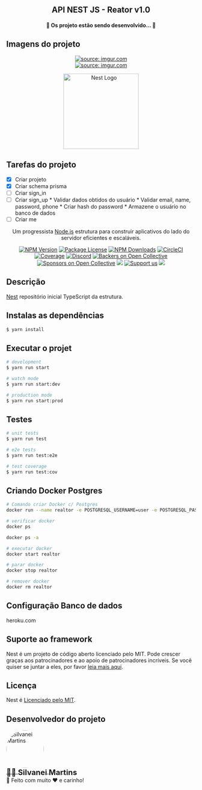 <h2 align="center">
   API NEST JS  - Reator v1.0

<h4 align="center">
	🚧  Os projeto estão sendo desenvolvido...  🚧 <br />
</h4>

## Imagens do projeto

<p align="center">
  <a href="https://imgur.com/Eo9CLUX"><img src="https://i.imgur.com/Eo9CLUX.png" title="source: imgur.com" /></a>
  <br />
  <a href="https://imgur.com/IfopLYX"><img src="https://i.imgur.com/IfopLYX.png" title="source: imgur.com" /></a>
</p>

<p align="center">
  <a href="http://nestjs.com/" target="blank"><img src="https://nestjs.com/img/logo-small.svg" width="200" alt="Nest Logo" /></a>
</p>

## Tarefas do projeto

-   [x] Criar projeto
-   [x] Criar schema prisma
-   [ ] Criar sign_in
-   [ ] Criar sign_up
        * Validar dados obtidos do usuário
        * Validar email, name, password, phone
        * Criar hash do password
        * Armazene o usuário no banco de dados
-   [ ] Criar me

[circleci-image]: https://img.shields.io/circleci/build/github/nestjs/nest/master?token=abc123def456
[circleci-url]: https://circleci.com/gh/nestjs/nest

  <p align="center">Um progressista <a href="http://nodejs.org" target="_blank">Node.js</a> estrutura para construir aplicativos do lado do servidor eficientes e escaláveis.</p>
    <p align="center">
<a href="https://www.npmjs.com/~nestjscore" target="_blank"><img src="https://img.shields.io/npm/v/@nestjs/core.svg" alt="NPM Version" /></a>
<a href="https://www.npmjs.com/~nestjscore" target="_blank"><img src="https://img.shields.io/npm/l/@nestjs/core.svg" alt="Package License" /></a>
<a href="https://www.npmjs.com/~nestjscore" target="_blank"><img src="https://img.shields.io/npm/dm/@nestjs/common.svg" alt="NPM Downloads" /></a>
<a href="https://circleci.com/gh/nestjs/nest" target="_blank"><img src="https://img.shields.io/circleci/build/github/nestjs/nest/master" alt="CircleCI" /></a>
<a href="https://coveralls.io/github/nestjs/nest?branch=master" target="_blank"><img src="https://coveralls.io/repos/github/nestjs/nest/badge.svg?branch=master#9" alt="Coverage" /></a>
<a href="https://discord.gg/G7Qnnhy" target="_blank"><img src="https://img.shields.io/badge/discord-online-brightgreen.svg" alt="Discord"/></a>
<a href="https://opencollective.com/nest#backer" target="_blank"><img src="https://opencollective.com/nest/backers/badge.svg" alt="Backers on Open Collective" /></a>
<a href="https://opencollective.com/nest#sponsor" target="_blank"><img src="https://opencollective.com/nest/sponsors/badge.svg" alt="Sponsors on Open Collective" /></a>
  <a href="https://paypal.me/kamilmysliwiec" target="_blank"><img src="https://img.shields.io/badge/Donate-PayPal-ff3f59.svg"/></a>
    <a href="https://opencollective.com/nest#sponsor"  target="_blank"><img src="https://img.shields.io/badge/Support%20us-Open%20Collective-41B883.svg" alt="Support us"></a>
  <a href="https://twitter.com/nestframework" target="_blank"><img src="https://img.shields.io/twitter/follow/nestframework.svg?style=social&label=Follow"></a>
</p>
  <!--[![Backers on Open Collective](https://opencollective.com/nest/backers/badge.svg)](https://opencollective.com/nest#backer)
  [![Sponsors on Open Collective](https://opencollective.com/nest/sponsors/badge.svg)](https://opencollective.com/nest#sponsor)-->

## Descrição

[Nest](https://github.com/nestjs/nest) repositório inicial TypeScript da estrutura.

## Instalas as dependências

```bash
$ yarn install
```

## Executar o projet

```bash
# development
$ yarn run start

# watch mode
$ yarn run start:dev

# production mode
$ yarn run start:prod
```

## Testes

```bash
# unit tests
$ yarn run test

# e2e tests
$ yarn run test:e2e

# test coverage
$ yarn run test:cov
```

## Criando Docker Postgres

```bash
# Comando criar Docker c/ Postgres
docker run --name realtor -e POSTGRESQL_USERNAME=user -e POSTGRESQL_PASSWORD=senha -e POSTGRESQL_DATABASE=realtor -p 5432:5432 bitnami/postgresql

# verificar docker
docker ps

docker ps -a

# executar docker
docker start realtor

# parar docker
docker stop realtor

# remover docker
docker rm realtor
```

## Configuração Banco de dados

heroku.com

## Suporte ao framework

Nest é um projeto de código aberto licenciado pelo MIT. Pode crescer graças aos patrocinadores e ao apoio de patrocinadores incríveis. Se você quiser se juntar a eles, por favor [leia mais aqui](https://docs.nestjs.com/support).

## Licença

Nest é [Licenciado pelo MIT](LICENSE).

## Desenvolvedor do projeto

<a href="https://github.com/SilvaneiMartins">
    <img
        style="border-radius:50%"
        src="https://github.com/SilvaneiMartins.png"
        width="100px;"
        alt="Silvanei Martins"
    />
</a>
<br />
<a href="https://github.com/SilvaneiMartins" title="Silvanei martins" >
    <sub style="font-size: 20px; font-weight: bold">
        👨‍🚀 <b>Silvanei Martins</b>
    </sub>
</a>
<br />
🚀 Feito com muito ❤️ e carinho!
